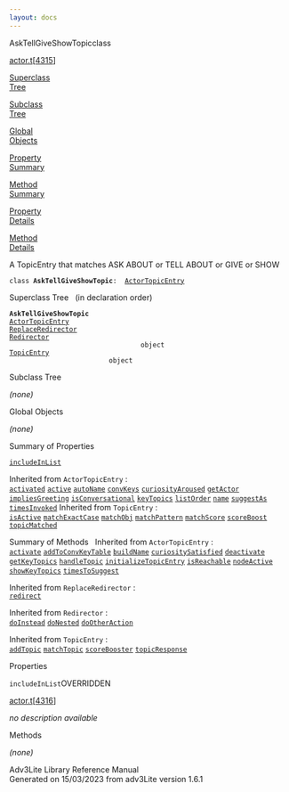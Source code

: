 ```yaml
---
layout: docs
---
```

<span class="title">AskTellGiveShowTopic</span><span class="type">class</span>

[actor.t](../file/actor.t.html)\[[4315](../source/actor.t.html#4315)\]

[Superclass  
Tree](#_SuperClassTree_)

[Subclass  
Tree](#_SubClassTree_)

[Global  
Objects](#_ObjectSummary_)

[Property  
Summary](#_PropSummary_)

[Method  
Summary](#_MethodSummary_)

[Property  
Details](#_Properties_)

[Method  
Details](#_Methods_)



A TopicEntry that matches ASK ABOUT or TELL ABOUT or GIVE or SHOW

`class `**`AskTellGiveShowTopic`**` :   `[`ActorTopicEntry`](../object/ActorTopicEntry.html)



<span id="_SuperClassTree_"></span>



<span class="hdln">Superclass Tree</span>   (in declaration order)



**`AskTellGiveShowTopic`**  
[`ActorTopicEntry`](../object/ActorTopicEntry.html)  
[`ReplaceRedirector`](../object/ReplaceRedirector.html)  
[`Redirector`](../object/Redirector.html)  
`                                 object`  
[`TopicEntry`](../object/TopicEntry.html)  
`                         object`  
<span id="_SubClassTree_"></span>



<span class="hdln">Subclass Tree</span>  



*(none)* <span id="_ObjectSummary_"></span>



<span class="hdln">Global Objects</span>  



*(none)* <span id="_PropSummary_"></span>



<span class="hdln">Summary of Properties</span>  



[`includeInList`](#includeInList)

Inherited from `ActorTopicEntry` :  
[`activated`](../object/ActorTopicEntry.html#activated) [`active`](../object/ActorTopicEntry.html#active) [`autoName`](../object/ActorTopicEntry.html#autoName) [`convKeys`](../object/ActorTopicEntry.html#convKeys) [`curiosityAroused`](../object/ActorTopicEntry.html#curiosityAroused) [`getActor`](../object/ActorTopicEntry.html#getActor) [`impliesGreeting`](../object/ActorTopicEntry.html#impliesGreeting) [`isConversational`](../object/ActorTopicEntry.html#isConversational) [`keyTopics`](../object/ActorTopicEntry.html#keyTopics) [`listOrder`](../object/ActorTopicEntry.html#listOrder) [`name`](../object/ActorTopicEntry.html#name) [`suggestAs`](../object/ActorTopicEntry.html#suggestAs) [`timesInvoked`](../object/ActorTopicEntry.html#timesInvoked)
Inherited from `TopicEntry` :  
[`isActive`](../object/TopicEntry.html#isActive) [`matchExactCase`](../object/TopicEntry.html#matchExactCase) [`matchObj`](../object/TopicEntry.html#matchObj) [`matchPattern`](../object/TopicEntry.html#matchPattern) [`matchScore`](../object/TopicEntry.html#matchScore) [`scoreBoost`](../object/TopicEntry.html#scoreBoost) [`topicMatched`](../object/TopicEntry.html#topicMatched)

<span id="_MethodSummary_"></span>



<span class="hdln">Summary of Methods</span>  
Inherited from `ActorTopicEntry` :  
[`activate`](../object/ActorTopicEntry.html#activate) [`addToConvKeyTable`](../object/ActorTopicEntry.html#addToConvKeyTable) [`buildName`](../object/ActorTopicEntry.html#buildName) [`curiositySatisfied`](../object/ActorTopicEntry.html#curiositySatisfied) [`deactivate`](../object/ActorTopicEntry.html#deactivate) [`getKeyTopics`](../object/ActorTopicEntry.html#getKeyTopics) [`handleTopic`](../object/ActorTopicEntry.html#handleTopic) [`initializeTopicEntry`](../object/ActorTopicEntry.html#initializeTopicEntry) [`isReachable`](../object/ActorTopicEntry.html#isReachable) [`nodeActive`](../object/ActorTopicEntry.html#nodeActive) [`showKeyTopics`](../object/ActorTopicEntry.html#showKeyTopics) [`timesToSuggest`](../object/ActorTopicEntry.html#timesToSuggest)

Inherited from `ReplaceRedirector` :  
[`redirect`](../object/ReplaceRedirector.html#redirect)

Inherited from `Redirector` :  
[`doInstead`](../object/Redirector.html#doInstead) [`doNested`](../object/Redirector.html#doNested) [`doOtherAction`](../object/Redirector.html#doOtherAction)

Inherited from `TopicEntry` :  
[`addTopic`](../object/TopicEntry.html#addTopic) [`matchTopic`](../object/TopicEntry.html#matchTopic) [`scoreBooster`](../object/TopicEntry.html#scoreBooster) [`topicResponse`](../object/TopicEntry.html#topicResponse)

<span id="_Properties_"></span>



<span class="hdln">Properties</span>  



<span id="includeInList"></span>

`includeInList`<span class="rem">OVERRIDDEN</span>

[actor.t](../file/actor.t.html)\[[4316](../source/actor.t.html#4316)\]



*no description available*



<span id="_Methods_"></span>



<span class="hdln">Methods</span>  



*(none)*



Adv3Lite Library Reference Manual  
Generated on 15/03/2023 from adv3Lite version 1.6.1


